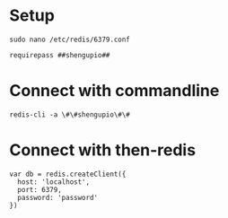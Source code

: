 # Setup

```
sudo nano /etc/redis/6379.conf
```

```
requirepass ##shengupio##
```

# Connect with commandline

```
redis-cli -a \#\#shengupio\#\#
```

# Connect with then-redis

```
var db = redis.createClient({
  host: 'localhost',
  port: 6379,
  password: 'password'
})
```
